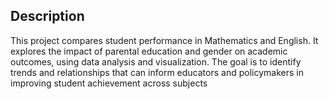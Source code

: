 
## Description 
This project compares student performance in Mathematics and English. It explores the impact of parental education and gender on academic outcomes, using data analysis and visualization. The goal is to identify trends and relationships that can inform educators and policymakers in improving student achievement across subjects
